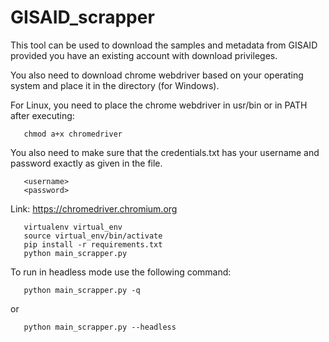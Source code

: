 # GISAID_scrapper
This tool can be used to download the samples and metadata from GISAID provided you have an existing account with download privileges.

You also need to download chrome webdriver based on your operating system and place it in the directory (for Windows).

For Linux, you need to place the chrome webdriver in usr/bin or in PATH after executing:

       chmod a+x chromedriver

You also need to make sure that the credentials.txt has your username and password exactly as given in the file.

       <username>
       <password>

Link: https://chromedriver.chromium.org

       virtualenv virtual_env
       source virtual_env/bin/activate
       pip install -r requirements.txt
       python main_scrapper.py

To run in headless mode use the following command:

       python main_scrapper.py -q
      
or

       python main_scrapper.py --headless
      
